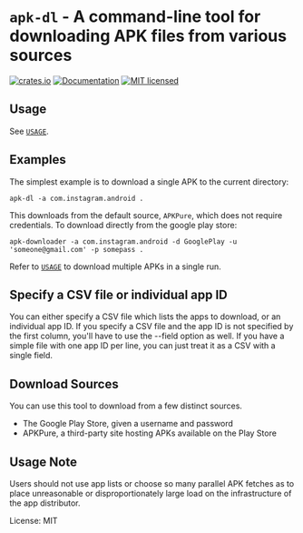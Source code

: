 <!--- `README.md` is automatically generated from the rustdoc using [`cargo-readme`](https://crates.io/crates/cargo-readme). -->
# `apk-dl` - A command-line tool for downloading APK files from various sources

[![crates.io](https://img.shields.io/crates/v/apk-dl.svg)](https://crates.io/crates/apk-dl)
[![Documentation](https://docs.rs/apk-dl/badge.svg)](https://docs.rs/apk-dl)
[![MIT licensed](https://img.shields.io/crates/l/apk-dl.svg)](./LICENSE)

## Usage

See [`USAGE`](https://github.com/EFForg/apk-dl/blob/master/USAGE).

## Examples

The simplest example is to download a single APK to the current directory:

```shell
apk-dl -a com.instagram.android .
```

This downloads from the default source, `APKPure`, which does not require credentials.  To
download directly from the google play store:

```shell
apk-downloader -a com.instagram.android -d GooglePlay -u 'someone@gmail.com' -p somepass .
```

Refer to [`USAGE`](https://github.com/EFForg/apk-dl/blob/master/USAGE) to download multiple
APKs in a single run.

## Specify a CSV file or individual app ID

You can either specify a CSV file which lists the apps to download, or an individual app ID.
If you specify a CSV file and the app ID is not specified by the first column, you'll have to
use the --field option as well.  If you have a simple file with one app ID per line, you can
just treat it as a CSV with a single field.

## Download Sources

You can use this tool to download from a few distinct sources.

* The Google Play Store, given a username and password
* APKPure, a third-party site hosting APKs available on the Play Store

## Usage Note

Users should not use app lists or choose so many parallel APK fetches as to place unreasonable
or disproportionately large load on the infrastructure of the app distributor.

License: MIT
